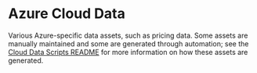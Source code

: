 # Azure Cloud Data

Various Azure-specific data assets, such as pricing data. Some assets are manually maintained and some are generated through automation; see the [Cloud Data Scripts README](https://github.com/flexera-public/policy_templates/blob/master/tools/cloud_data/README.md) for more information on how these assets are generated.

